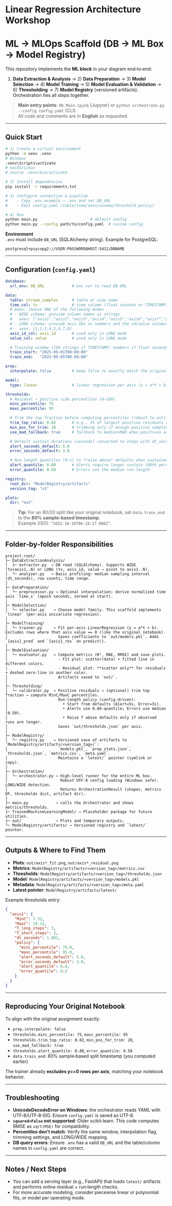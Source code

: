 # Linear Regression Architecture Workshop

# ML → MLOps Scaffold (DB → ML Box → Model Registry)

This repository implements the **ML block** in your diagram end‑to‑end:
1) **Data Extraction & Analysis** → 2) **Data Preparation** → 3) **Model Selection**
→ 4) **Model Training** → 5) **Model Evaluation & Validation** → 6) **Thresholding**
→ 7) **Model Registry** (versioned artifacts). Orchestration ties all steps together.

> **Main entry points**: `00_Main.ipynb` (Jupyter) or `python orchestrate.py --config config.yaml` (CLI).  
> All code and comments are in **English** as requested.

---

## Quick Start

```bash
# 1) Create a virtual environment
python -m venv .venv
# Windows
.venv\Scripts\activate
# macOS/Linux
# source .venv/bin/activate

# 2) Install dependencies
pip install -r requirements.txt

# 3) Configure connection & pipeline
#    - Copy .env.example → .env and set DB_URL
#    - Edit config.yaml (table/time/axes/window/threshold policy)

# 4) Run
python main.py                       # default config
python main.py --config path/to/config.yaml  # custom config
```

**Environment**  
`.env` must include `DB_URL` (SQLAlchemy string). Example for PostgreSQL:
```
postgresql+psycopg2://USER:PASSWORD@HOST:5432/DBNAME
```

---

## Configuration (`config.yaml`)

```yaml
database:
  url_env: DB_URL            # env var to read DB URL

data:
  table: stream_samples      # table or view name
  time_col: ts               # time column (float seconds or TIMESTAMP)
  # Axes: choose ONE of the following modes
  # - WIDE schema: provide column names as strings
  #   axes: ["axis1","axis2","axis3","axis4","axis5","axis6","axis7","axis8"]
  # - LONG schema: provide axis IDs as numbers and the id/value columns
  #   axes: [1,2,3,4,5,6,7,8]
  axis_id_col: axis_id       # used only in LONG mode
  value_col: value           # used only in LONG mode

  # Training window (ISO strings if TIMESTAMP; numbers if float seconds)
  train_start: "2025-09-01T00:00:00"
  train_end:   "2025-09-05T00:00:00"

prep:
  interpolate: false         # keep false to exactly match the original notebook

model:
  type: linear               # linear regression per axis (y = a*t + b)

thresholds:
  # Residual → positive side percentiles (0–100)
  minc_percentile: 75
  maxc_percentile: 95

  # Trim the top fraction before computing percentiles (robust to outliers)
  trim_top_ratio: 0.02       # e.g., 2% of largest positive residuals removed
  min_pos_for_trim: 20       # trimming only if enough positive samples
  use_mad_fallback: true     # fallback to median+MAD when positives are too few

  # Default sustain durations (seconds) converted to steps with dt_seconds
  alert_seconds_default: 5.0
  error_seconds_default: 3.0

  # Run-length quantiles (0–1) to *raise above* defaults when sustained longer
  alert_quantile: 0.80       # Alerts require longer sustain (80th percentile)
  error_quantile: 0.50       # Errors use the median run-length

registry:
  root_dir: "ModelRegistry/artifacts"
  version_tag: "v1"

plots:
  dir: "out"
```

> **Tip:** For an 80/20 split like your original notebook, set `data.train_end` to the **80% sample-based timestamp**.  
> Example (ISO): `"2022-10-18T06:18:17.080Z"`.

---

## Folder‑by‑folder Responsibilities

```
project-root/
├─ DataExtractionAnalysis/
│  ├─ extractor.py  → DB read (SQLAlchemy). Supports WIDE (ts+axis1..N) or LONG (ts, axis_id, value → pivot to axis1..N).
│  └─ analyzer.py   → Basic profiling: median sampling interval (dt_seconds), row counts, time range.
│
├─ DataPreparation/
│  └─ preprocessor.py → Optional interpolation; derive normalized time axis `time_s` (epoch seconds, zeroed at start).
│
├─ ModelSelection/
│  └─ selector.py    → Choose model family. This scaffold implements `linear` (per-axis univariate regression).
│
├─ ModelTraining/
│  └─ trainer.py     → Fit per-axis LinearRegression (y = a*t + b). Excludes rows where that axis value == 0 (like the original notebook).
│                      Saves coefficients to `out/models.pkl`. Adds `{axis}_pred` and `{axis}_res` on predict().
│
├─ ModelEvaluation/
│  └─ evaluator.py   → Compute metrics (R², MAE, RMSE) and save plots.
│                      - Fit plot: scatter(data) + fitted line in different colors.
│                      - Residual plot: **scatter only** for residuals + dashed zero‑line in another color.
│                      Artifacts saved to `out/`.
│
├─ Thresholding/
│  └─ calibrator.py  → Positive residuals → (optional) trim top fraction → compute MinC/MaxC percentiles.
│                      Run-length policy (config‑driven):
│                        • Start from defaults (Alert=5s, Error=3s).
│                        • Alerts use 0.80‑quantile; Errors use median (0.50).
│                        • Raise T above defaults only if observed runs are longer.
│                      Saves `out/thresholds.json` per axis.
│
├─ ModelRegistry/
│  └─ registry.py    → Versioned save of artifacts to `ModelRegistry/artifacts/<version_tag>/`:
│                      `models.pkl`, `prep_stats.json`, `thresholds.json`, `metrics.csv`, `meta.yaml`.
│                      Maintains a `latest/` pointer (symlink or copy). 
│
├─ Orchestration/
│  └─ orchestrator.py → High‑level runner for the entire ML box.
│                       Robust UTF‑8 config loading (Windows safe). LONG/WIDE detection.
│                       Returns OrchestrationResult (shapes, metrics DF, thresholds dict, artifact dir).
│
├─ main.py            → calls the Orchestrator and shows metrics/thresholds.
├─ TrainedMachineLearningModel/ → Placeholder package for future utilities.
├─ out/               → Plots and temporary outputs.
└─ ModelRegistry/artifacts/ → Versioned registry and `latest/` pointer.
```

---

## Outputs & Where to Find Them

- **Plots**: `out/axis*_fit.png`, `out/axis*_residual.png`  
- **Metrics**: `ModelRegistry/artifacts/<version_tag>/metrics.csv`  
- **Thresholds**: `ModelRegistry/artifacts/<version_tag>/thresholds.json`  
- **Model**: `ModelRegistry/artifacts/<version_tag>/models.pkl`  
- **Metadata**: `ModelRegistry/artifacts/<version_tag>/meta.yaml`  
- **Latest pointer**: `ModelRegistry/artifacts/latest/`

Example thresholds entry:
```json
{
  "axis1": {
    "MinC": 7.31,
    "MaxC": 19.13,
    "T_long_steps": 3,
    "T_short_steps": 2,
    "dt_seconds": 1.891,
    "policy": {
      "minc_percentile": 75.0,
      "maxc_percentile": 95.0,
      "alert_seconds_default": 5.0,
      "error_seconds_default": 3.0,
      "alert_quantile": 0.8,
      "error_quantile": 0.5
    }
  }
}
```

---

## Reproducing Your Original Notebook

To align with the original assignment exactly:
- `prep.interpolate: false`  
- `thresholds.minc_percentile: 75`, `maxc_percentile: 95`  
- `thresholds.trim_top_ratio: 0.02`, `min_pos_for_trim: 20`, `use_mad_fallback: true`  
- `thresholds.alert_quantile: 0.80`, `error_quantile: 0.50`  
- `data.train_end`: 80% sample‑based split timestamp (you computed earlier)

The trainer already **excludes y==0 rows per axis**, matching your notebook behavior.

---

## Troubleshooting

- **UnicodeDecodeError on Windows**: the orchestrator reads YAML with UTF‑8/UTF‑8‑SIG. Ensure `config.yaml` is saved as UTF‑8.  
- **`squared=False` not supported**: Older scikit‑learn. This code computes RMSE as `sqrt(MSE)` for compatibility.  
- **Percentiles don’t match**: Verify the same window, interpolation flag, trimming settings, and LONG/WIDE mapping.  
- **DB query errors**: Ensure `.env` has a valid `DB_URL` and the table/column names in `config.yaml` are correct.

---

## Notes / Next Steps

- You can add a serving layer (e.g., FastAPI) that loads `latest/` artifacts and performs online residual + run‑length checks.
- For more accurate modeling, consider piecewise linear or polynomial fits, or model per operating mode.
